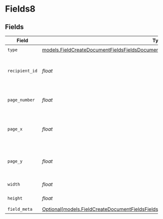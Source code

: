 # Fields8


## Fields

| Field                                                                                                                                                                                  | Type                                                                                                                                                                                   | Required                                                                                                                                                                               | Description                                                                                                                                                                            |
| -------------------------------------------------------------------------------------------------------------------------------------------------------------------------------------- | -------------------------------------------------------------------------------------------------------------------------------------------------------------------------------------- | -------------------------------------------------------------------------------------------------------------------------------------------------------------------------------------- | -------------------------------------------------------------------------------------------------------------------------------------------------------------------------------------- |
| `type`                                                                                                                                                                                 | [models.FieldCreateDocumentFieldsFieldsDocumentsFieldsRequestRequestBody8Type](../models/fieldcreatedocumentfieldsfieldsdocumentsfieldsrequestrequestbody8type.md)                     | :heavy_check_mark:                                                                                                                                                                     | N/A                                                                                                                                                                                    |
| `recipient_id`                                                                                                                                                                         | *float*                                                                                                                                                                                | :heavy_check_mark:                                                                                                                                                                     | The ID of the recipient to create the field for.                                                                                                                                       |
| `page_number`                                                                                                                                                                          | *float*                                                                                                                                                                                | :heavy_check_mark:                                                                                                                                                                     | The page number the field will be on.                                                                                                                                                  |
| `page_x`                                                                                                                                                                               | *float*                                                                                                                                                                                | :heavy_check_mark:                                                                                                                                                                     | The X coordinate of where the field will be placed.                                                                                                                                    |
| `page_y`                                                                                                                                                                               | *float*                                                                                                                                                                                | :heavy_check_mark:                                                                                                                                                                     | The Y coordinate of where the field will be placed.                                                                                                                                    |
| `width`                                                                                                                                                                                | *float*                                                                                                                                                                                | :heavy_check_mark:                                                                                                                                                                     | The width of the field.                                                                                                                                                                |
| `height`                                                                                                                                                                               | *float*                                                                                                                                                                                | :heavy_check_mark:                                                                                                                                                                     | The height of the field.                                                                                                                                                               |
| `field_meta`                                                                                                                                                                           | [Optional[models.FieldCreateDocumentFieldsFieldsDocumentsFieldsRequestRequestBody8FieldMeta]](../models/fieldcreatedocumentfieldsfieldsdocumentsfieldsrequestrequestbody8fieldmeta.md) | :heavy_minus_sign:                                                                                                                                                                     | N/A                                                                                                                                                                                    |
